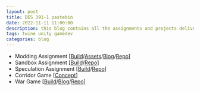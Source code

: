 ```yaml
---
layout: post
title: DES 391-1 pastebin
date: 2022-11-11 11:00:00
description: this blog contains all the assignments and projects delivered for the DES 391-1 (On the Possibility of Board Games) course.
tags: twine unity gamedev
categories: blog
---
```


* Modding Assignment [[Build](https://tabletopia.com/players/id1929536/19qb8n/play)/[Assets](https://github.com/aniketrajnish/DES391-1-ModdingAssignment/blob/main/files/game.pdf)/[Blog](https://makra.wtf/docs/2022/modding/)/[Repo](https://github.com/aniketrajnish/DES391-1-ModdingAssignment)]
* Sandbox Assignment [[Build](https://aniketrajnish.github.io/DES-391-1-Sandbox-Assignment/)/[Repo](https://github.com/aniketrajnish/DES-391-1-Sandbox-Assignment)]
* Speculation Assignment [[Build](https://aniketrajnish.github.io/DES-391-1-Speculation-Assignment/)/[Repo](https://github.com/aniketrajnish/DES-391-1-Speculation-Assignment)]
* Corridor Game [[Concept](https://makra.wtf/assets/img/Corridor_Concept.jpeg)]
* War Game [[Build](https://aniketrajnish.github.io/DES-391-1-War-Game-Assignment/)/[Blog](https://makra.wtf/docs/2022/war-game/)/[Repo](https://github.com/aniketrajnish/DES-391-1-War-Game-Assignment)]
 


